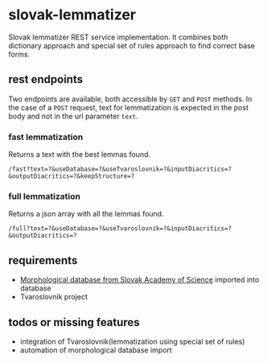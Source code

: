 # slovak-lemmatizer
Slovak lemmatizer REST service implementation. It combines both dictionary 
approach and special set of rules approach to find correct base forms.

## rest endpoints
Two endpoints are available, both accessible by `GET` and `POST` methods. 
In the case of a `POST` request, text for lemmatization is expected in the post 
body and not in the url parameter `text`.

### fast lemmatization
Returns a text with the best lemmas found.

    /fast?text=?&useDatabase=?&useTvaroslovnik=?&inputDiacritics=?&outputDiacritics=?&keepStructure=?

### full lemmatization
Returns a json array with all the lemmas found.

    /full?text=?&useDatabase=?&useTvaroslovnik=?&inputDiacritics=?&outputDiacritics=?

## requirements
 * [Morphological database from Slovak Academy of Science](http://korpus.juls.savba.sk/morphology_database.html) imported into database
 * Tvaroslovnik project 

## todos or missing features
 * integration of Tvaroslovnik(lemmatization using special set of rules)
 * automation of morphological database import
 